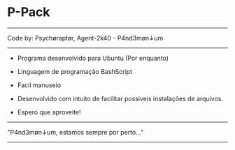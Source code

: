 # P-Pack
--------------------------------------------------------------------------

 Code by: Psychøraptør, Agent-2k40 - P4nd3møn↓um

--------------------------------------------------------------------------

 - Programa desenvolvido para Ubuntu (Por enquanto)
 - Linguagem de programação BashScript
 - Facil manuseio
 - Desenvolvido com intuito de facilitar possiveis instalações de arquivos.

 - Espero que aproveite!

--------------------------------------------------------------------------

 "P4nd3møn↓um, estamos sempre por perto..."

--------------------------------------------------------------------------
